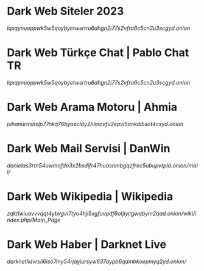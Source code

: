 <html>
<body>
<h1>Dark Web Siteler 2023</h1>
<em> lqxqynuoppwk5w5qoybyetwsrtru6dhgn2i77s2vfra6c5cn2u3scgyd.onion </em>
    <h1><strong>Dark Web Türkçe Chat | Pablo Chat TR</strong></h1>   
    <p>
    <em> lqxqynuoppwk5w5qoybyetwsrtru6dhgn2i77s2vfra6c5cn2u3scgyd.onion </em>
    </p>
    <h1><strong>Dark Web Arama Motoru | Ahmia</strong></h1>   
    <p>
    <em> juhanurmihxlp77nkq76byazcldy2hlmovfu2epvl5ankdibsot4csyd.onion </em>
    </p>
    <h1><strong>Dark Web Mail Servisi | DanWin</strong></h1>   
    <p>
    <em> danielas3rtn54uwmofdo3x2bsdifr47huasnmbgqzfrec5ubupvtpid.onion/mail/ </em>
    </p>
    <h1><strong>Dark Web Wikipedia | Wikipedia</strong></h1>   
    <p>
    <em> zqktlwiuavvvqqt4ybvgvi7tyo4hjl5xgfuvpdf6otjiycgwqbym2qad.onion/wiki/index.php/Main_Page </em>
    </p>
    <h1><strong>Dark Web Haber | Darknet Live</strong></h1>   
    <p>
    <em> darknetlidvrsli6iso7my54rjayjursyw637aypb6qambkoepmyq2yd.onion/ </em>
    </p>
    
</body>
</html>
